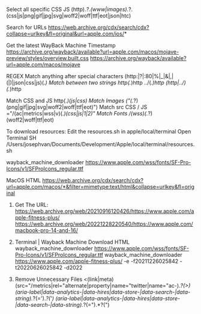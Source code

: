 Select all specific CSS JS
(http).*?.(www|images).*?.(css|js|png|gif|jpg|svg|woff2|woff|ttf|eot|json|htc)

Search for URLs
https://web.archive.org/cdx/search/cdx?collapse=urlkey&fl=original&url=apple.com/ios/*

Get the latest WayBack Machine Timestamp
https://archive.org/wayback/available?url=apple.com/macos/mojave-preview/styles/overview.built.css
https://archive.org/wayback/available?url=apple.com/macos/mojave

REGEX
Match anything after special characters
(http:|\?|:80|%|_|&|,|\(|\)|json|css|js)(.*)
Match between two strings
http(.*)http
\../(.*)http
(http|\../)(.*)http

Match CSS and JS
http(.*)(js|css)
Match Images
\("(.*?)(png|gif|jpg|svg|woff2|woff|ttf|eot)"\)
Match src CSS / JS
="/(ac|metrics|wss|v)(.*)(css|js|1|2)"
Match Fonts
/(wss)(.*?)(woff2|woff|ttf|eot)

To download resources:
Edit the resources.sh in apple/local/terminal
Open Terminal
SH /Users/josephvan/Documents/Development/Apple/local/terminal/resources.sh


wayback_machine_downloader https://www.apple.com/wss/fonts/SF-Pro-Icons/v1/SFProIcons_regular.ttf

MacOS HTML
https://web.archive.org/cdx/search/cdx?url=apple.com/macos/*&filter=mimetype:text/html&collapse=urlkey&fl=original


1. Get The URL:
https://web.archive.org/web/20210916120426/https://www.apple.com/apple-fitness-plus/
https://web.archive.org/web/20221228220540/https://www.apple.com/macbook-pro-14-and-16/

2. Terminal | Wayback Machine Download HTML
wayback_machine_downloader https://www.apple.com/wss/fonts/SF-Pro-Icons/v1/SFProIcons_regular.ttf
wayback_machine_downloader https://www.apple.com/apple-fitness-plus/ -e -f20211226025842 -t20220626025842 -d2022

3. Remove Unnecessary Files
<(link|meta) (src=\"\/metrics|rel=\"alternate|property|name=\"twitter|name=\"ac-).*?(\>)
(aria-label|data-analytics-|data-hires|data-store-|data-search-|data-string).*?(=\').*?(\')
(aria-label|data-analytics-|data-hires|data-store-|data-search-|data-string).*?(=\").*?(\")
<script type="application/ld+json">
<input type="checkbox" id="ac-gn-menustate" class="ac-gn-menustate" />
globalnav
globalfooter
Empty Space |"	" "       "

4. Match CSS/JS to download on SiteSucker
http(.*)(js|css)
="/(ac|metrics|wss|v)(.*)(css|js|1|2)"
(http).*?.(www|images).*?.(css|js|png|gif|jpg|svg|woff2|woff|ttf|eot|json|htc)
\("(.*?)(png|gif|jpg|svg|woff2|woff|ttf|eot)"\)

For CSS Files
\(/(.*?)(png|gif|jpg|svg|woff2|woff|ttf|eot)\)
\/(.*?)(png|gif|jpg|svg|woff2|woff|ttf|eot)

Match the parent domain (if needed to remove)
(http).*?.(www|images).*?.com

5. Replace Fonts/URLs
<link rel="stylesheet" href="/wss/fonts/SF-Pro.css" />
Remove: (http).*?.(www|images).*?.com
/wss/fonts?family=Myriad+Set+Pro&amp;v=1 -> /wss/fonts/Myriad-Set-Pro.css
